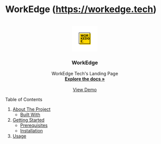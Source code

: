 # WorkEdge (https://workedge.tech)
<!-- PROJECT LOGO -->
<br />
<div align="center">
  <a href="https://workedge.tech">
    <img src="/assets/img/apple-touch-icon.png" alt="Logo" width="80" height="80">
  </a>
  
  <h3 align="center">WorkEdge</h3>

  <p align="center">
    WorkEdge Tech's Landing Page
    <br />
    <a href="https://github.com/potchii/workedge"><strong>Explore the docs »</strong></a>
    <br />
    <br />
    <a href="https://famous-muffin-c06f41.netlify.app/">View Demo</a>
</div>



<!-- TABLE OF CONTENTS -->
  <summary>Table of Contents</summary>
  <ol>
    <li>
      <a href="#about-the-project">About The Project</a>
      <ul>
        <li><a href="#built-with">Built With</a></li>
      </ul>
    </li>
    <li>
      <a href="#getting-started">Getting Started</a>
      <ul>
        <li><a href="#prerequisites">Prerequisites</a></li>
        <li><a href="#installation">Installation</a></li>
      </ul>
    </li>
    <li><a href="#usage">Usage</a></li>
  </ol>
